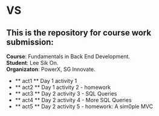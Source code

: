 # VS

## This is the repository for course work submission:
**Course**: Fundamentals in Back End Development.
<br>**Student**: Lee Sik On.
<br>**Organizaton**: PowerX, SG Innovate.

- ** act1  ** Day 1 activity 1
- ** act2  ** Day 1 activity 2 - homework
- ** act3  ** Day 2 activity 3 - SQL Queries
- ** act4  ** Day 2 activity 4 - More SQL Queries
- ** act5  ** Day 2 activity 5 - homework: A sim0ple MVC

